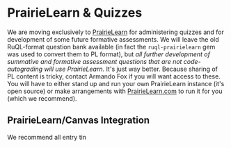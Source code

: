 # PrairieLearn & Quizzes

We are moving exclusively to [PrairieLearn](https://prairielearn.org) for administering quizzes and for development of some future formative assessments. We will leave the old RuQL-format question bank available (in fact the `ruql-prairielearn` gem was used to convert them to PL format), but _all further development of summative and formative assessment questions that are not code-autograding will use PrairieLearn._ It's just way better. Because sharing of PL content is tricky, contact Armando Fox if you will want access to these. You will have to either stand up and run your own PrairieLearn instance (it's open source) or make arrangements with [PrairieLearn.com](https://prairielearn.com) to run it for you (which we recommend).

## PrairieLearn/Canvas Integration

We recommend all entry tin

